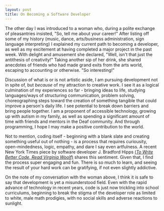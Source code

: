 ```yaml
---
layout: post
title: On Becoming a Software Developer
---
```



The other day I was introduced to a woman who, during a polite exchange of pleasantries insisted, "So, tell me about your career!"  After listing off some of my history (music, dance, arts/business administration, sign language interpreting) I explained my current path to becoming a developer, as well as my excitement at having completed a major project in the past week.  With delight and amusement she declared, "Well, isn't that just the antithesis of creativity!"  Taking another sip of her drink, she shared anecdotes of friends who had made grand exits from the arts world, escaping to accounting or otherwise.  "So interesting!"

Discussion of what is or is not artistic aside, I am pursuing development not in spite of, but *because* of my attraction to creative work.  I see it as a logical culmination of my experiences so far - bringing ideas to life, studying languages/ways of structuring communication, problem solving, choreographing steps toward the creation of something tangible that could improve a person's daily life. I see potential to break down barriers and bring people together. I am a proponent of accessible technology, growing up with autism in my family, as well as spending a significant amount of time with friends and mentors in the Deaf community. And through programming, I hope I may make a positive contribution to the world.

Not to mention, coding itself - beginning with a blank slate and creating something useful out of nothing - is a process that requires curiousity, open-mindedness, logic, empathy, and dare I say even artfulness.  A recent New York Times piece by software developer J. Bradford Hipps [(*To Write Better Code, Read Virginia Woolf*)](http://www.nytimes.com/2016/05/22/opinion/sunday/to-write-software-read-novels.html?_r=0) shares this sentiment.  Given that, I find the process super engaging and fun.  There is so much to learn, and seeing the result of your hard work can be gratifying, if not even slightly addictive. 

On the note of my conversation with the woman above, I think it is safe to say that development is yet a misunderstood field.  Even with the rapid advance of technology in recent years, code is just now trickling into school curriculums, beginning to break the stigma of the developer role as limited to white, male math prodigies, with no social skills and adverse reactions to sunlight.  











